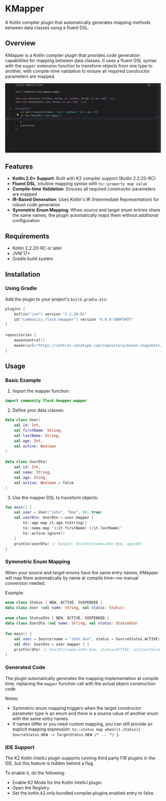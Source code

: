 # KMapper

A Kotlin compiler plugin that automatically generates mapping methods between data classes using a fluent DSL.

## Overview

KMapper is a Kotlin compiler plugin that provides code generation capabilities for mapping between data classes. It uses a fluent DSL syntax with the `mapper` extension function to transform objects from one type to another, with compile-time validation to ensure all required constructor parameters are mapped.

![KMapper Demo](static/demo.gif)

## Features

- **Kotlin 2.0+ Support**: Built with K2 compiler support (Kotlin 2.2.20-RC)
- **Fluent DSL**: Intuitive mapping syntax with `to::property map value`
- **Compile-time Validation**: Ensures all required constructor parameters are mapped
- **IR-Based Generation**: Uses Kotlin's IR (Intermediate Representation) for robust code generation
- **Symmetric Enum Mapping**: When source and target enum entries share the same names, the plugin automatically maps them without additional configuration

## Requirements

- Kotlin 2.2.20-RC or later
- JVM 17+
- Gradle build system

## Installation

### Using Gradle

Add the plugin to your project's `build.gradle.kts`:

```kotlin
plugins {
    kotlin("jvm") version "2.2.20-RC"
    id("community.flock.kmapper") version "0.0.0-SNAPSHOT"
}

repositories {
    mavenCentral()
    maven(url="https://central.sonatype.com/repository/maven-snapshots/")
}
```

## Usage

### Basic Example

1. Import the mapper function:

```kotlin
import community.flock.kmapper.mapper
```

2. Define your data classes:

```kotlin
data class User(
    val id: Int, 
    val firstName: String, 
    val lastName: String, 
    val age: Int, 
    val active: Boolean
)

data class UserDto(
    val id: Int, 
    val name: String, 
    val age: Sting, 
    val active: Boolean = false
)
```

3. Use the mapper DSL to transform objects:

```kotlin
fun main() {
    val user = User("John", "Doe", 99, true)
    val userDto: UserDto = user.mapper {
        to::age map it.age.toString()
        to::name map "${it.firstName} ${it.lastName}"
        to::active.ignore()
    }
    println(userDto) // Output: UserDto(name=John Doe, age=99)
}
```

### Symmetric Enum Mapping

When your source and target enums have the same entry names, KMapper will map them automatically by name at compile time—no manual conversion needed.

Example:

```kotlin
enum class Status { NEW, ACTIVE, SUSPENDED }
data class User (val name: String, val status: Status)

enum class StatusDto { NEW, ACTIVE, SUSPENDED }
data class UserDto (val name: String, val status: StatusDto)

fun main() {
    val user = Source(name = "John Doe", status = SourceStatus.ACTIVE)
    val dto: UserDto = user.mapper { }
    println(dto) // UserDto(name=John Doe, status=ACTIVE, active=false)
}
```

### Generated Code

The plugin automatically generates the mapping implementation at compile time, replacing the `mapper` function call with the actual object construction code.



Notes:
- Symmetric enum mapping triggers when the target constructor parameter type is an enum and there is a source value of another enum with the same entry names.
- If names differ or you need custom mapping, you can still provide an explicit mapping expression: `to::status map when(it.status){ SourceStatus.NEW -> TargetStatus.NEW /* ... */ }`.

### IDE Support
The K2 Kotlin IntelliJ plugin supports running third party FIR plugins in the IDE, but this feature is hidden behind a flag.

To enable it, do the following:

- Enable K2 Mode for the Kotlin IntelliJ plugin.
- Open the Registry
- Set the kotlin.k2.only.bundled.compiler.plugins.enabled entry to false.